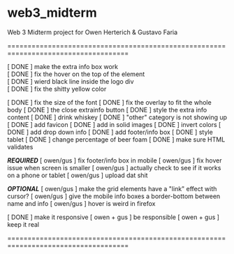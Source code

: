 web3_midterm
============

Web 3 Midterm project for Owen Herterich &amp; Gustavo Faria


====================================================================================

[ DONE ] make the extra info box work</br>
[ DONE ] fix the hover on the top of the element</br>
[ DONE ] wierd black line inside the logo div</br>
[ DONE ] fix the shitty yellow color</br> 

[ DONE ] fix the size of the font
[ DONE ] fix the overlay to fit the whole body
[ DONE ] the close extrainfo button
[ DONE ] style the extra info content
[ DONE ] drink whiskey
[ DONE ] "other" category is not showing up
[ DONE ] add favicon
[ DONE ] add in solid images
[ DONE ] invert colors
[ DONE ] add drop down info
[ DONE ] add footer/info box
[ DONE ] style tablet
[ DONE ] change percentage of beer foam
[ DONE ] make sure HTML validates

***REQUIRED***
[ owen/gus ] fix footer/info box in mobile
[ owen/gus ] fix hover issue when screen is smaller
[ owen/gus ] actually check to see if it works on a phone or tablet
[ owen/gus ] upload dat shit

***OPTIONAL***
[ owen/gus ] make the grid elements have a "link" effect with cursor?
[ owen/gus ] give the mobile info boxes a border-bottom between name and info
[ owen/gus ] hover is weird in firefox

[ DONE ] make it responsive
[ owen + gus ] be responsible
[ owen + gus ] keep it real

====================================================================================